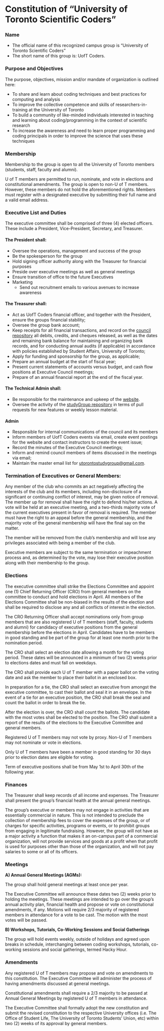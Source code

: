 # **Constitution of “University of Toronto Scientific Coders”**

### Name
* The official name of this recognized campus group is “University of Toronto Scientific Coders”
* The short name of this group is:  UofT Coders.

### Purpose and Objectives

The purpose, objectives, mission and/or mandate of organization is outlined here:

* To share and learn about coding techniques and best practices for computing and analysis
*  To improve the collective competence and skills of researchers-in-training at the University of Toronto
* To build a community of like-minded individuals interested in teaching and learning about coding/programming in the context of scientific research
* To increase the awareness and need to learn proper programming and coding principals in order to improve the science that uses these techniques

### Membership

Membership to the group is open to all the University of Toronto members (students, staff, faculty and alumni). 

U of T members are permitted to run, nominate, and vote in elections and constitutional amendments. The group is open to non-U of T members. However, these members do not hold the aforementioned rights. Members must register with a designated executive by submitting their full name and a valid email address.

### Executive List and Duties

The executive committee shall be comprised of three (4) elected officers. These include a President, Vice-President, Secretary, and Treasurer.

#### The President shall:
*	Oversee the operations, management and success of the group
*	Be the spokesperson for the group
*	Hold signing officer authority along with the Treasurer for financial purposes
*	Preside over executive meetings as well as general meetings
*	Ensure transition of office to the future Executives
* Marketing
  * Send out recruitment emails to various avenues to increase awareness

#### The Treasurer shall:

*  Act as UofT Coders financial officer, and together with the
President, ensure the groups financial stability;
* Oversee the group bank account;
* Keep receipts for all financial transactions, and record on the 
[council repository](https://github.com/UofTCoders/council/tree/master/treasurer) 
all debits, credits, and cheques released, as well as the
dates and remaining bank balance for
maintaining and organizing bank records, and for
conducting annual audits (if applicable) in accordance with
policies established by Student Affairs, University of
Toronto;
* Apply for funding and sponsorship for the group, as applicable;
* Prepare an annual budget at the start of fiscal year;
* Present current statements of accounts versus budget,
and cash flow positions at Executive Council meetings;
* Prepare of an annual financial report at the end of the
fiscal year.

#### The Technical Admin shall:

* Be responsible for the maintenance and upkeep of the [website](uoftcoders.github.io/studyGroup/).
* Oversee the activity of the [studyGroup repository](https://github.com/UofTCoders/studyGroup) in terms of pull requests
for new features or weekly lesson material. 

#### Admin

* Responsible for internal communications of the council and its members
* Inform members of UofT Coders events via email, create event postings for the website and 
contact instructors to create the event issue; 
* Record the minutes of the Executive Council
meetings;
* Inform and remind council members of items
discussed in the meetings via email;
* Maintain the master email list for utorontostudygroup@gmail.com.

### Termination of Executives or General Members:

Any member of the club who commits an act negatively affecting the interests of the club and its members, including non-disclosure of a significant or continuing conflict of interest, may be given notice of removal. 
The member up for removal shall have the right to defend his/her actions. 
A vote will be held at an executive meeting, and a two-thirds majority vote of the current executives present in favor of removal is required.  The member must have the right to an appeal before the general membership, and the majority vote of the general membership will have the final say on the matter.

The member will be removed from the club’s membership and will lose any privileges associated with being a member of the club.

Executive members are subject to the same termination or impeachment process and, as determined by the vote, may lose their executive position along with their membership to the group.


###	Elections

The executive committee shall strike the Elections Committee and appoint one (1) Chief Returning Officer (CRO) from general members on the committee to conduct and hold elections in April. 
All members of the Elections Committee shall be non-biased in the results of the election and shall be required to disclose any and all conflicts of interest in the election.

The CRO Returning Officer shall accept nominations only from group members that are also registered U of T members (staff, faculty, students and alumni) for candidacy of executive positions from the general membership before the elections in April. 
Candidates have to be members in good standing and be part of the group for at least one month prior to the nomination period.

The CRO shall select an election date allowing a month for the voting period. These dates will be announced in a minimum of two (2) weeks prior to elections dates and must fall on weekdays.

The CRO shall provide each U of T member with a paper ballot on the voting date and ask the member to place their ballot in an enclosed box. 

In preparation for a tie, the CRO shall select an executive from amongst the executive committee, to cast their ballot and seal it in an envelope. In the event of a tie for an executive position, the CRO shall break the seal and count the ballot in order to break the tie.

After the election is over, the CRO shall count the ballots. The candidate with the most votes shall be elected to the position. The CRO shall submit a report of the results of the elections to the Executive Committee and general members. 

Registered U of T members may not vote by proxy. Non-U of T members may not nominate or vote in elections. 

Only U of T members have been a member in good standing for 30 days prior to election dates are eligible for voting.

Term of executive positions shall be from May 1st to April 30th of the following year.

###	Finances

The Treasurer shall keep records of all income and expenses. The Treasurer shall present the group’s financial health at the annual general meetings. 

The group’s executive or members may not engage in activities that are essentially commercial in nature. This is not intended to preclude the collection of membership fees to cover the expenses of the group, or of charges for specific activities, programs or events, or to prohibit groups from engaging in legitimate fundraising. 
However, the group will not have as a major activity a function that makes it an on-campus part of a commercial organization, will not provide services and goods at a profit when that profit is used for purposes other than those of the organization, and will not pay salaries to some or all of its officers.

###	Meetings

**A) Annual General Meetings (AGMs):**

The group shall hold general meetings at least once per year.

The Executive Committee will announce these dates two (2) weeks prior to holding the meetings.  These meetings are intended to go over the group’s annual activity plan, financial health and propose or vote on constitutional amendments, if any. 
Motions will require 2/3 majority of registered members in attendance for a vote to be cast. 
The motion with the most votes will be passed. 

**B) Workshops, Tutorials, Co-Working Sessions and Social Gatherings**

The group will hold events weekly, outside of holidays and agreed upon breaks in schedule, interchanging between coding workshops, tutorials, co-working sessions and social gatherings, termed Hacky Hour. 

###	Amendments

Any registered U of T members may propose and vote on amendments to this constitution. The Executive Committee will administer the process of having amendments discussed at general meetings. 

Constitutional amendments shall require a 2/3 majority to be passed at Annual General Meetings by registered U of T members in attendance. 

The Executive Committee shall formally adopt the new constitution and submit the revised constitution to the respective University offices (i.e. The Office of Student Life, The University of Toronto Students’ Union, etc) within two (2) weeks of its approval by general members.

